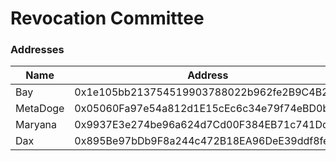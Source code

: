 # Revocation Committee

### Addresses
|Name|Address|
|-|-|
|Bay|0x1e105bb213754519903788022b962fe2B9C4B263|
|MetaDoge|0x05060Fa97e54a812d1E15cEc6c34e79f74eBD0b3|
|Maryana|0x9937E3e274be96a624d7Cd00F384EB71c741Dd1b|
|Dax|0x895Be97bDb9F8a244c472B18EA96DeE39ddf8fe5|
